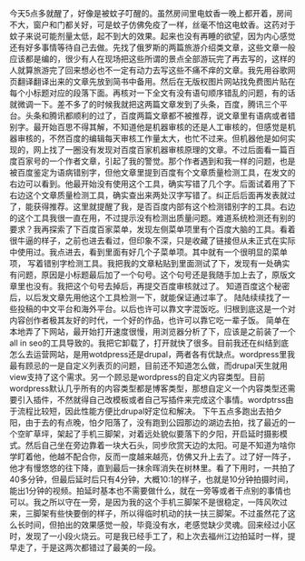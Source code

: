 今天5点多就醒了，好像是被蚊子叮醒的。虽然房间里电蚊香一晚上都开着，房间不大，窗户和门都关好，可是蚊子仿佛免疫了一样，丝毫不怕这电蚊香。这药对于蚊子来说可能剂量太低，起不到大的效果。起来也没有再睡的欲望，因为内心感觉还有好多事情等待自己去做。先找了俄罗斯的两篇旅游介绍类文章，这些文章一般应该都是编的，很少有人在现场把这些所谓的景点全部游玩完了再去写的，这样的人就算旅游完了回来想必也不一定有动力去写这些不痛不痒的文章。我先用谷歌网页翻译翻译出来的文章先放到简书中备用。然后在无版权图片网站找免费图片贴在每个小标题对应的段落下面。再核对一下全文有没有语句顺序错乱的问题，有的话就微调一下。差不多了的时候我就把这两篇文章发到了头条，百度，腾讯三个平台。头条和腾讯都顺利的过了，百度两篇文章都不被推荐，说文章里有语病或者错别字。最开始百思不得其解，不知道他是机器审核的还是人工审核的，但感觉是机器审核的，不然百度的编辑每天审核工作量太大，也忙不过来。但机器他是如何实现的，网上找了一圈没有发现对百度百家机器审核原理的文章。不过后面看一篇百度百家号的一个作者文章，引起了我的警觉。那个作者遇到和我一样的问题，也是被百度鉴定为语病错别字，但他文章里提到百度有个文章质量检测工具，在发文的右边可以看到。他最开始没有使用这个工具，确实写错了几个字。后面试着用了下右边这个文章质量检测工具，确实查出来两处汉字写错了。纠正后后面再发表就过了，能获得推荐。这里就提醒了我，是否百度内部有这个检测错别字的工具。右边的这个工具我很一直在用，不过提示没有检测出质量问题。难道系统检测还有别的要求？我再探索了下百度百家菜单，发现左侧菜单项里有个百度大脑的工具。看着很牛逼的样子，之前也进去看过，但印象不深，只是收藏了链接但从未正式在实际中使用过。我点进去，看到里面有好几个子菜单项。其中就有一个很明显的菜单项， 写着错别字检测工具。我把我的文章粘贴到里面测试了下，发现有一处确实有问题，原因是小标题最后加了一个句号。这个句号还是我随手加上去了，原版文章里也没有。我把这个句号去掉后，再提交百度审核就过了。
知道百度这个秘密后，以后发文章先用他这个工具检测一下，就能保证通过率了。
陆陆续续找了一些投稿的中文平台和海外平台。以后也许可以靠文字混饭吃。归根到底这是一个对内容创作者极其友好的时代，一个好的作品，也许可以靠它吃一辈子饭。
简单在本地弄了下网站，最开始打开速度很慢，用浏览器分析了下，应该是之前装了一个all in seo的工具导致的。我把它卸载了，打开就快了很多。目前我还在纠结到底怎么去运营网站，是用wotdpress还是drupal，两者各有优缺点。wordpress里我最有顾忌的一是自定义列表页的问题，目前还不知道怎么做，而drupal天生就用view支持了这个需求。另一个顾忌是wordpress的自定义内容类型。目前wordpress默认几乎所有的内容类型都是博客类型，那想自定义一个内容类型还需要引入插件，不然就得自己改模板或者自己写插件来完成这个事情。wordptrss由于流程比较短，因此性能方便比drupal好定位和解决。
下午五点多跑出去拍夕阳，由于去的有点晚，怕夕阳落了，没有跑到公园那边的湖边去拍，找了最近的一个空旷草坪，架起了手机三脚架，对着远处貌似要落下的夕阳，开启延时摄影模式。然后自己坐在旁边靠着一块大石头，同步欣赏天边的太阳。可是不知道为啥你学盯着他，他越不配合你，反而一度越来越亮，仿佛又升上去了。过了好一阵子，他才有慢悠悠的往下降，直到最后一抹余晖消失在树林里。看了下用时，一共拍了40多分钟，但最后延时后只有4分钟，大概10:1的样子，也就是10分钟拍摄时间，能出1分钟的视频。拍延时基本也不需要做什么，就在一旁等或者干点别的事情也可以。我之所以守在一旁，是因为我的这个手机三脚架不是很稳定，一阵风吹过来，三脚架有些快要倒的样子，所以得临时机动的扶一扶三脚架。不过虽然花了这么长时间，但拍出的效果感觉一般，毕竟没有水，老感觉缺少灵魂。回来经过小区时，发现了一小段火烧云。可是我已经手工了，和上次去福州江边拍延时一样，提早走了，于是这两次都错过了最美的一段。
